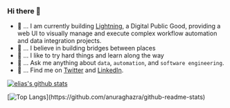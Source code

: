 ### Hi there 👋

- 🐤 ... I am currently building [Lightning](https://demo.openfn.org/), a Digital Public Good, providing a web UI to visually manage and execute complex workflow automation and data integration projects.
- 🌁 ... I believe in building bridges between places
- 🏃 ... I like to try hard things and learn along the way
- 💬 ... Ask me anything about `data`, `automation`, and `software engineering`.
- 💌 ... Find me on [Twitter](https://twitter.com/eliaswalyba) and [LinkedIn](https://www.linkedin.com/in/eliaswalyba/).

[![elias's github stats](https://github-readme-stats.vercel.app/api?username=elias-ba&show_icons=true&count_private=true&line_height=30&theme=dark&card_width=1000)](https://github.com/anuraghazra/github-readme-stats)

[![Top Langs]([https://github-readme-stats.vercel.app/api/top-langs/?username=anuraghazra](https://github-readme-stats.vercel.app/api/top-langs/?username=elias-ba&line_height=30&theme=dark&card_width=1000&layout=compact))](https://github.com/anuraghazra/github-readme-stats)

